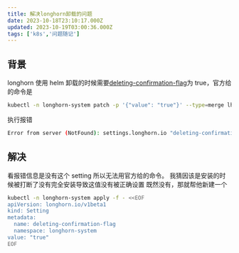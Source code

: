 ```yaml
---
title: 解决longhorn卸载的问题
date: 2023-10-18T23:10:17.000Z
updated: 2023-10-19T03:00:36.000Z
tags: ['k8s','问题随记']
---
```

  
## 背景

longhorn 使用 helm 卸载的时候需要[deleting-confirmation-flag](https://longhorn.io/docs/1.5.1/references/settings/#deleting-confirmation-flag)为 true，官方给的命令是

```bash
kubectl -n longhorn-system patch -p '{"value": "true"}' --type=merge lhs deleting-confirmation-flag
```

执行报错

```bash
Error from server (NotFound): settings.longhorn.io "deleting-confirmation-flag" not found
```

## 解决

看报错信息是没有这个 setting 所以无法用官方给的命令。
我猜因该是安装的时候被打断了没有完全安装导致这值没有被正确设置
既然没有，那就帮他新建一个

```bash
kubectl -n longhorn-system apply -f - <<EOF
apiVersion: longhorn.io/v1beta1
kind: Setting
metadata:
  name: deleting-confirmation-flag
  namespace: longhorn-system
value: "true"
EOF

```